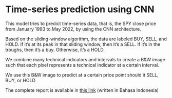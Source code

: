 # Time-series prediction using CNN
This model tries to predict time-series data, that is, the SPY close price from January 1993 to May 2022, by using the CNN architecture.
  
Based on the sliding-window algorithm, the data are labeled BUY, SELL, and HOLD. If it’s at its peak in that sliding window, then it’s a SELL. If it’s in the troughs, then it’s a buy. Otherwise, it’s a HOLD.

We combine many technical indicators and intervals to create a B&W image such that each pixel represents a technical indicator at a certain interval.

We use this B&W image to predict at a certain price point should it SELL, BUY, or HOLD

The complete report is available in [this link](https://github.com/reverseon/time-series-cnn/blob/main/Tugas%203_DeepLearning_Kelompok%2010.pdf) (written in Bahasa Indonesia)
